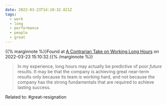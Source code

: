 ```yaml
---
date: 2022-03-23T14:10:32.821Z
tags:
  - work
  - long
  - performance
  - people
  - great
---
```

{{% marginnote %}}Found at [A Contrarian Take on Working Long Hours](https://allisonpickens.substack.com/p/a-contrarian-take-on-working-long?s=r) on 2022-03-23 15:10:32.{{% /marginnote %}}

> In my experience, long hours may actually be predictive of poor _future_ results. It may be that the company is achieving great near-term results only because its team is working hard, and not because the company has the strong fundamentals that are required to achieve lasting success.


Related to: #great-resignation 